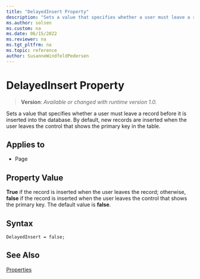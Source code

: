 ```yaml
---
title: "DelayedInsert Property"
description: "Sets a value that specifies whether a user must leave a record before it is inserted into the database."
ms.author: solsen
ms.custom: na
ms.date: 06/15/2022
ms.reviewer: na
ms.tgt_pltfrm: na
ms.topic: reference
author: SusanneWindfeldPedersen
---
```

[//]: # (START>DO_NOT_EDIT)
[//]: # (IMPORTANT:Do not edit any of the content between here and the END>DO_NOT_EDIT.)
[//]: # (Any modifications should be made in the .xml files in the ModernDev repo.)
# DelayedInsert Property
> **Version**: _Available or changed with runtime version 1.0._

Sets a value that specifies whether a user must leave a record before it is inserted into the database. By default, new records are inserted when the user leaves the control that shows the primary key in the table.

## Applies to
-   Page

[//]: # (IMPORTANT: END>DO_NOT_EDIT)

## Property Value  

**True** if the record is inserted when the user leaves the record; otherwise, **false** if the record is inserted when the user leaves the control that shows the primary key. The default value is **false**.  

## Syntax

```AL
DelayedInsert = false;
```
  
## See Also  

[Properties](devenv-properties.md)